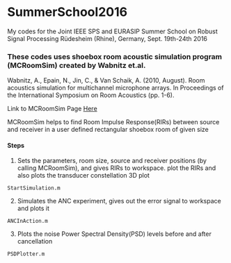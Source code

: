 # SummerSchool2016
My codes for the Joint IEEE SPS and EURASIP Summer School on Robust Signal Processing  Rüdesheim (Rhine), Germany, Sept. 19th-24th 2016




### These codes uses shoebox room acoustic simulation program (MCRoomSim) created by Wabnitz et.al.

Wabnitz, A., Epain, N., Jin, C., & Van Schaik, A. (2010, August). Room acoustics simulation for multichannel microphone arrays. In Proceedings of the International Symposium on Room Acoustics (pp. 1-6). 

Link to MCRoomSim Page [Here](http://www.ee.usyd.edu.au/carlab/mcroomsim.htm)

MCRoomSim helps to find Room Impulse Response(RIRs) between source and receiver in a user defined rectangular shoebox room of given size

#### Steps 

1. Sets the parameters, room size, source and receiver positions (by calling MCRoomSim), and gives RIRs to workspace. plot the RIRs and also plots the transducer constellation 3D plot
```console
StartSimulation.m 
```

2. Simulates the ANC experiment, gives out the error signal to workspace and plots it
```console
ANCInAction.m 
```
3. Plots the noise Power Spectral Density(PSD) levels before and after cancellation
```console
PSDPlotter.m
```
